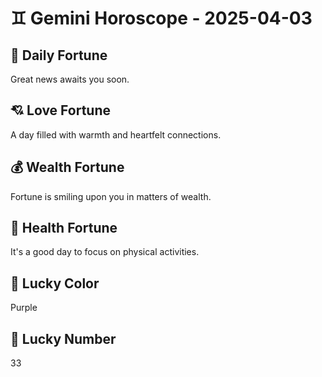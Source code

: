 # ♊ Gemini Horoscope - 2025-04-03

## 🎯 Daily Fortune

Great news awaits you soon.

## 💘 Love Fortune

A day filled with warmth and heartfelt connections.

## 💰 Wealth Fortune

Fortune is smiling upon you in matters of wealth.

## 🌱 Health Fortune

It's a good day to focus on physical activities.

## 🎨 Lucky Color

Purple

## 🔢 Lucky Number

33
